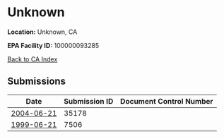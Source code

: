 # Unknown

**Location:** Unknown, CA

**EPA Facility ID:** 100000093285

[Back to CA Index](../../index.md)

## Submissions

| Date | Submission ID | Document Control Number |
|------|--------------|-------------------------|
| [2004-06-21](submissions/35178.md) | 35178 |  |
| [1999-06-21](submissions/7506.md) | 7506 |  |

